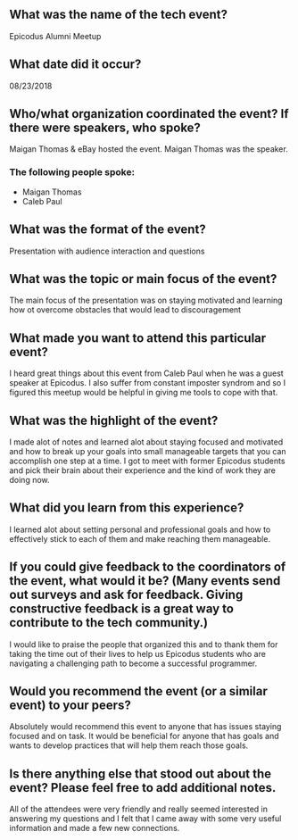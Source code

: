 
## What was the name of the tech event?

Epicodus Alumni Meetup

## What date did it occur?

08/23/2018

## Who/what organization coordinated the event? If there were speakers, who spoke?
Maigan Thomas & eBay hosted the event. Maigan Thomas was the speaker.

### The following people spoke:

* Maigan Thomas
* Caleb Paul

## What was the format of the event?

Presentation with audience interaction and questions 

## What was the topic or main focus of the event?

The main focus of the presentation was on staying motivated and learning how ot overcome obstacles that would lead to discouragement

## What made you want to attend this particular event?

I heard great things about this event from Caleb Paul when he was a guest speaker at Epicodus. I also suffer from constant imposter syndrom and so I figured this meetup would be helpful in giving me tools to cope with that.

## What was the highlight of the event?

I made alot of notes and learned alot about staying focused and motivated and how to break up your goals into small manageable targets that you can accomplish one step at a time. I got to meet with former Epicodus students and pick their brain about their experience and the kind of work they are doing now.

## What did you learn from this experience?

I learned alot about setting personal and professional goals and how to effectively stick to each of them and make reaching them manageable.

## If you could give feedback to the coordinators of the event, what would it be? (Many events send out surveys and ask for feedback. Giving constructive feedback is a great way to contribute to the tech community.)

I would like to praise the people that organized this and to thank them for taking the time out of their lives to help us Epicodus students who are navigating a challenging path to become a successful programmer.

## Would you recommend the event (or a similar event) to your peers?

Absolutely would recommend this event to anyone that has issues staying focused and on task. It would be beneficial for anyone that has goals and wants to develop practices that will help them reach those goals.

## Is there anything else that stood out about the event? Please feel free to add additional notes.

All of the attendees were very friendly and really seemed interested in answering my questions and I felt that I came away with some very useful information and made a few new connections.
